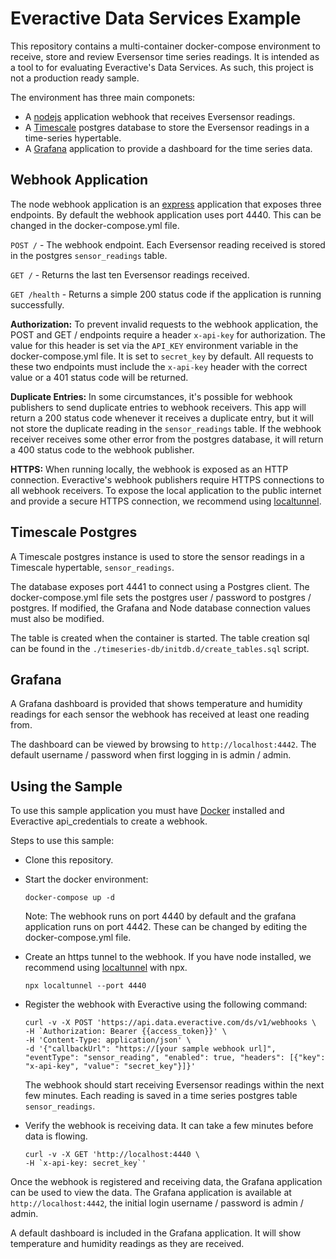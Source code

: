 # Everactive Data Services Example

This repository contains a multi-container docker-compose environment to receive, store and review Eversensor time series readings. It is intended as a tool to for evaluating Everactive's Data Services. As such, this project is not a production ready sample.

The environment has three main componets:

- A [nodejs](https://nodejs.org) application webhook that receives Eversensor readings.
- A [Timescale](https://timescale.com) postgres database to store the Eversensor readings in a time-series hypertable.
- A [Grafana](https://grafana.com) application to provide a dashboard for the time series data.

## Webhook Application

The node webhook application is an [express](https://www.npmjs.com/package/express) application that exposes three endpoints. By default the webhook application uses port 4440. This can be changed in the docker-compose.yml file.

`POST /` - The webhook endpoint. Each Eversensor reading received is stored in the postgres `sensor_readings` table.

`GET /` - Returns the last ten Eversensor readings received.

`GET /health` - Returns a simple 200 status code if the application is running successfully.

**Authorization:** To prevent invalid requests to the webhook application, the POST and GET / endpoints require a header `x-api-key` for authorization. The value for this header is set via the `API_KEY` environment variable in the docker-compose.yml file. It is set to `secret_key` by default. All requests to these two endpoints must include the `x-api-key` header with the correct value or a 401 status code will be returned.

**Duplicate Entries:** In some circumstances, it's possible for webhook publishers to send duplicate entries to webhook receivers. This app will return a 200 status code whenever it receives a duplicate entry, but it will not store the duplicate reading in the `sensor_readings` table. If the webhook receiver receives some other error from the postgres database, it will return a 400 status code to the webhook publisher.

**HTTPS:** When running locally, the webhook is exposed as an HTTP connection. Everactive's webhook publishers require HTTPS connections to all webhook receivers. To expose the local application to the public internet and provide a secure HTTPS connection, we recommend using [localtunnel](https://www.npmjs.com/package/localtunnel).

## Timescale Postgres

A Timescale postgres instance is used to store the sensor readings in a Timescale hypertable, `sensor_readings`.

The database exposes port 4441 to connect using a Postgres client. The docker-compose.yml file sets the postgres user / password to postgres / postgres. If modified, the Grafana and Node database connection values must also be modified.

The table is created when the container is started. The table creation sql can be found in the `./timeseries-db/initdb.d/create_tables.sql` script.

## Grafana

A Grafana dashboard is provided that shows temperature and humidity readings for each sensor the webhook has received at least one reading from.

The dashboard can be viewed by browsing to `http://localhost:4442`. The default username / password when first logging in is admin / admin.

## Using the Sample

To use this sample application you must have [Docker](https://docker.com) installed and Everactive api_credentials to create a webhook.

Steps to use this sample:

- Clone this repository.
- Start the docker environment:
  ```
  docker-compose up -d
  ```
  Note: The webhook runs on port 4440 by default and the grafana application runs on port 4442. These can be changed by editing the docker-compose.yml file.
- Create an https tunnel to the webhook. If you have node installed, we recommend using [localtunnel](https://www.npmjs.com/package/localtunnel) with npx.
  ```
  npx localtunnel --port 4440
  ```
- Register the webhook with Everactive using the following command:

  ```
  curl -v -X POST 'https://api.data.everactive.com/ds/v1/webhooks \
  -H `Authorization: Bearer {{access_token}}' \
  -H 'Content-Type: application/json' \
  -d '{"callbackUrl": "https://[your sample webhook url]", "eventType": "sensor_reading", "enabled": true, "headers": [{"key": "x-api-key", "value": "secret_key"}]}'
  ```

  The webhook should start receiving Eversensor readings within the next few minutes. Each reading is saved in a time series postgres table `sensor_readings`.

- Verify the webhook is receiving data. It can take a few minutes before data is flowing.
  ```
  curl -v -X GET 'http://localhost:4440 \
  -H `x-api-key: secret_key`'
  ```

Once the webhook is registered and receiving data, the Grafana application can be used to view the data. The Grafana application is available at `http://localhost:4442`, the initial login username / password is admin / admin.

A default dashboard is included in the Grafana application. It will show temperature and humidity readings as they are received.
